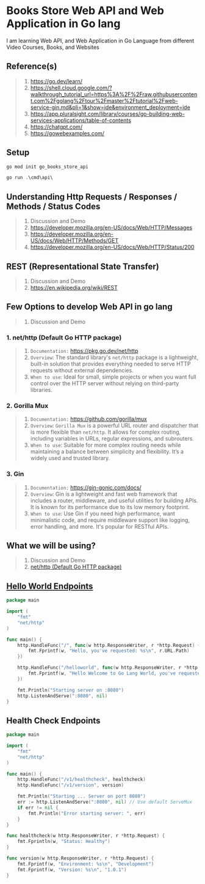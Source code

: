 # Books Store Web API and Web Application in Go lang

I am learning Web API, and Web Application in Go Language from different Video Courses, Books, and Websites

## Reference(s)

> 1. <https://go.dev/learn/>
> 1. <https://shell.cloud.google.com/?walkthrough_tutorial_url=https%3A%2F%2Fraw.githubusercontent.com%2Fgolang%2Ftour%2Fmaster%2Ftutorial%2Fweb-service-gin.md&pli=1&show=ide&environment_deployment=ide>
> 1. <https://app.pluralsight.com/library/courses/go-building-web-services-applications/table-of-contents>
> 1. <https://chatgpt.com/>
> 1. <https://gowebexamples.com/>

## Setup

```powershell
go mod init go_books_store_api

go run .\cmd\api\
```

## Understanding Http Requests / Responses / Methods / Status Codes

> 1. Discussion and Demo
> 1. <https://developer.mozilla.org/en-US/docs/Web/HTTP/Messages>
> 1. <https://developer.mozilla.org/en-US/docs/Web/HTTP/Methods/GET>
> 1. <https://developer.mozilla.org/en-US/docs/Web/HTTP/Status/200>

## REST (Representational State Transfer)

> 1. Discussion and Demo
> 1. <https://en.wikipedia.org/wiki/REST>

## Few Options to develop Web API in go lang

> 1. Discussion and Demo

### 1. **net/http (Default Go HTTP package)**

> 1. `Documentation:` <https://pkg.go.dev/net/http>
> 1. `Overview`: The standard library's `net/http` package is a lightweight, built-in solution that provides everything needed to serve HTTP requests without external dependencies.
> 1. `When to use`: Ideal for small, simple projects or when you want full control over the HTTP server without relying on third-party libraries.

### 2. **Gorilla Mux**

> 1. `Documentation:` <https://github.com/gorilla/mux>
> 1. `Overview`: `Gorilla Mux` is a powerful URL router and dispatcher that is more flexible than `net/http`. It allows for complex routing, including variables in URLs, regular expressions, and subrouters.
> 1. `When to use`: Suitable for more complex routing needs while maintaining a balance between simplicity and flexibility. It’s a widely used and trusted library.

### 3. **Gin**

> 1. `Documentation:` <https://gin-gonic.com/docs/>
> 1. `Overview`: Gin is a lightweight and fast web framework that includes a router, middleware, and useful utilities for building APIs. It is known for its performance due to its low memory footprint.
> 1. `When to use`: Use Gin if you need high performance, want minimalistic code, and require middleware support like logging, error handling, and more. It's popular for RESTful APIs.

## What we will be using?

> 1. Discussion and Demo
> 1. [net/http (Default Go HTTP package)](https://pkg.go.dev/net/http)

## [Hello World Endpoints](./src/cmd/v1/)

```go
package main

import (
	"fmt"
	"net/http"
)

func main() {
	http.HandleFunc("/", func(w http.ResponseWriter, r *http.Request) {
		fmt.Fprintf(w, "Hello, you've requested: %s\n", r.URL.Path)
	})

	http.HandleFunc("/helloworld", func(w http.ResponseWriter, r *http.Request) {
		fmt.Fprintf(w, "Hello Welcome to Go Lang World, you've requested: %s\n", r.URL.Path)
	})

	fmt.Println("Starting server on :8080")
	http.ListenAndServe(":8080", nil)
}
```

## Health Check Endpoints

```go
package main

import (
	"fmt"
	"net/http"
)

func main() {
	http.HandleFunc("/v1/healthcheck", healthcheck)
	http.HandleFunc("/v1/version", version)

	fmt.Println("Starting ... Server on port 8080")
	err := http.ListenAndServe(":8080", nil) // Use default ServeMux
	if err != nil {
		fmt.Println("Error starting server: ", err)
	}
}

func healthcheck(w http.ResponseWriter, r *http.Request) {
	fmt.Fprintln(w, "Status: Healthy")
}

func version(w http.ResponseWriter, r *http.Request) {
	fmt.Fprintf(w, "Environment: %s\n", "Development")
	fmt.Fprintf(w, "Version: %s\n", "1.0.1")
}
```

